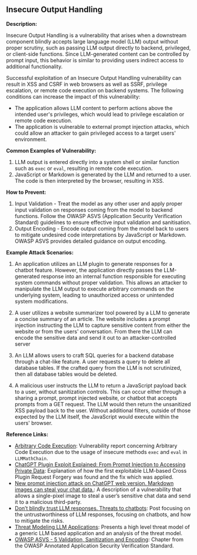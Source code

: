 ## Insecure Output Handling

**Description:**

Insecure Output Handling is a vulnerability that arises when a downstream component blindly accepts large language model (LLM) output without proper scrutiny, such as passing LLM output directly to backend, privileged, or client-side functions. Since LLM-generated content can be controlled by prompt input, this behavior is similar to providing users indirect access to additional functionality.

Successful exploitation of an Insecure Output Handling vulnerability can result in XSS and CSRF in web browsers as well as SSRF, privilege escalation, or remote code execution on backend systems. 
The following conditions can increase the impact of this vulnerability:
* The application allows LLM content to perform actions above the intended user's privileges, which would lead to privilege escalation or remote code execution.
* The application is vulnerable to external prompt injection attacks, which could allow an attacker to gain privileged access to a target users' environment.

**Common Examples of Vulnerability:**

1. LLM output is entered directly into a system shell or similar function such as `exec` or `eval`, resulting in remote code execution.
2. JavaScript or Markdown is generated by the LLM and returned to a user. The code is then interpreted by the browser, resulting in XSS.

**How to Prevent:**

1. Input Validation - Treat the model as any other user and apply proper input validation on responses coming from the model to backend functions. Follow the OWASP ASVS  (Application Security Verification Standard) guidelines to ensure effective input validation and sanitisation.
2. Output Encoding - Encode output coming from the model back to users to mitigate undesired code interpretations by JavaScript or Markdown. OWASP ASVS provides detailed guidance on output encoding. 


**Example Attack Scenarios:**

1. An application utilizes an LLM plugin to generate responses for a chatbot feature. However, the application directly passes the LLM-generated response into an internal function responsible for executing system commands without proper validation. This allows an attacker to manipulate the LLM output to execute arbitrary commands on the underlying system, leading to unauthorized access or unintended system modifications.

2. A user utilizes a website summarizer tool powered by a LLM to generate a concise summary of an article. The website includes a prompt injection instructing the LLM to capture sensitive content from either the website or from the users' conversation. From there the LLM can encode the sensitive data and send it out to an attacker-controlled server

3. An LLM allows users to craft SQL queries for a backend database through a chat-like feature. A user requests a query to delete all database tables. If the crafted query from the LLM is not scrutinized, then all database tables would be deleted.

4. A malicious user instructs the LLM to return a JavaScript payload back to a user, without sanitization controls. This can occur either through a sharing a prompt, prompt injected website, or chatbot that accepts prompts from a GET request. The LLM would then return the unsanitized XSS payload back to the user. Without additional filters, outside of those expected by the LLM itself, the JavaScript would execute within the users' browser.

**Reference Links:**
* [Arbitrary Code Execution](https://security.snyk.io/vuln/SNYK-PYTHON-LANGCHAIN-5411357): Vulnerability report concerning Arbitrary Code Execution due to the usage of insecure methods `exec` and `eval` in `LLMMathChain`.
* [ChatGPT Plugin Exploit Explained: From Prompt Injection to Accessing Private Data](https://embracethered.com/blog/posts/2023/chatgpt-cross-plugin-request-forgery-and-prompt-injection./): Explanation of how the first exploitable LLM-based Cross Plugin Request Forgery was found and the fix which was applied.
* [New prompt injection attack on ChatGPT web version. Markdown images can steal your chat data.](https://systemweakness.com/new-prompt-injection-attack-on-chatgpt-web-version-ef717492c5c2?gi=8daec85e2116): A description of a vulnerability that allows a single-pixel image to steal a user’s sensitive chat data and send it to a malicious third-party.
* [Don’t blindly trust LLM responses. Threats to chatbots](https://embracethered.com/blog/posts/2023/ai-injections-threats-context-matters/): Post focusing on the untrustworthiness of LLM responses, focusing on chatbots, and how to mitigate the risks.
* [Threat Modeling LLM Applications](https://aivillage.org/large%20language%20models/threat-modeling-llm/): Presents a high level threat model of a generic LLM based application and an analysis of the threat model.
* [OWASP ASVS - 5 Validation, Sanitization and Encoding](https://owasp-aasvs4.readthedocs.io/en/latest/V5.html#validation-sanitization-and-encoding): Chapter from the OWASP Annotated Application Security Verification Standard.

